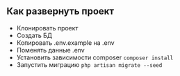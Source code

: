 ## Как развернуть проект

- Клонировать проект
- Создать БД
- Копировать .env.example на .env
- Поменять данные .env
- Установить зависимости composer `composer install`
- Запустить миграцию `php artisan migrate --seed`
